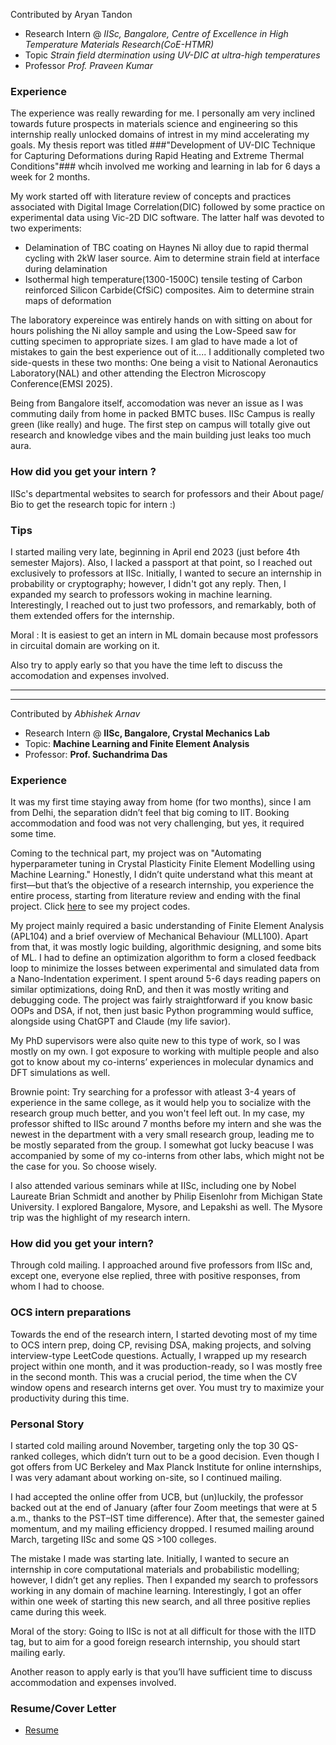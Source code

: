 Contributed by Aryan Tandon

- Research Intern @ *IISc, Bangalore, Centre of Excellence in High Temperature Materials Research(CoE-HTMR)*
- Topic *Strain field dtermination using UV-DIC at ultra-high temperatures*
- Professor *Prof. Praveen Kumar*

### Experience
The experience was really rewarding for me. I personally am very inclined towards future prospects in materials science and engineering so this internship really unlocked domains of intrest in my mind accelerating my goals. My thesis report was titled ###"Development of UV-DIC Technique for Capturing Deformations during Rapid Heating and Extreme Thermal Conditions"### whcih involved me working and learning in lab for 6 days a week for 2 months. 

My work started off with literature review of concepts and practices associated with Digital Image Correlation(DIC) followed by some practice on experimental data using Vic-2D DIC software. The latter half was devoted to two experiments:
- Delamination of TBC coating on Haynes Ni alloy due to rapid thermal cycling with 2kW laser source. Aim to determine strain field at interface during delamination
- Isothermal high temperature(1300-1500C) tensile testing of Carbon reinforced Silicon Carbide(CfSiC) composites. Aim to determine strain maps of deformation

The laboratory expereince was entirely hands on with sitting on about for hours polishing the Ni alloy sample and using the Low-Speed saw for cutting specimen to appropriate sizes. I am glad to have made a lot of mistakes to gain the best experience out of it....
I additionally completed two side-quests in these two months: One being a visit to National Aeronautics Laboratory(NAL) and other attending the Electron Microscopy Conference(EMSI 2025). 

Being from Bangalore itself, accomodation was never an issue as I was commuting daily from home in packed BMTC buses. IISc Campus is really green (like really) and huge. The first step on campus will totally give out research and knowledge vibes and the main building just leaks too much aura.

### How did you get your intern ?
IISc's departmental websites to search for professors and their About page/ Bio to get the research topic for intern :)

### Tips
I started mailing very late, beginning in April end 2023 (just before 4th semester Majors). Also, I lacked a passport at that point, so I reached out exclusively to professors at IISc. Initially, I wanted to secure an internship in  probability or cryptography; however, I didn't got any reply. Then, I expanded my search to professors woking in machine learning. Interestingly, I reached out to just two professors, and remarkably, both of them extended offers for the internship.

Moral : It is easiest to get an intern in ML domain because most professors in circuital domain are working on it. 

Also try to apply early so that you have the time left to discuss the accomodation and expenses involved.

----
----

Contributed by *Abhishek Arnav*

- Research Intern @ **IISc, Bangalore, Crystal Mechanics Lab**
- Topic: **Machine Learning and Finite Element Analysis**
- Professor: **Prof. Suchandrima Das**

### Experience
It was my first time staying away from home (for two months), since I am from Delhi, the separation didn’t feel that big coming to IIT. Booking accommodation and food was not very challenging, but yes, it required some time.

Coming to the technical part, my project was on "Automating hyperparameter tuning in Crystal Plasticity Finite Element Modelling using Machine Learning." Honestly, I didn’t quite understand what this meant at first—but that’s the objective of a research internship, you experience the entire process, starting from literature review and ending with the final project. Click [here](https://github.com/ArnavAbhishek/CPFE-Parameter-Tuning) to see my project codes.

My project mainly required a basic understanding of Finite Element Analysis (APL104) and a brief overview of Mechanical Behaviour (MLL100). Apart from that, it was mostly logic building, algorithmic designing, and some bits of ML. I had to define an optimization algorithm to form a closed feedback loop to minimize the losses between experimental and simulated data from a Nano-Indentation experiment. I spent around 5-6 days reading papers on similar optimizations, doing RnD, and then it was mostly writing and debugging code. The project was fairly straightforward if you know basic OOPs and DSA, if not, then just basic Python programming would suffice, alongside using ChatGPT and Claude (my life savior).

My PhD supervisors were also quite new to this type of work, so I was mostly on my own. I got exposure to working with multiple people and also got to know about my co-interns’ experiences in molecular dynamics and DFT simulations as well. 

Brownie point: Try searching for a professor with atleast 3-4 years of experience in the same college, as it would help you to socialize with the research group much better, and you won't feel left out. In my case, my professor shifted to IISc around 7 months before my intern and she was the newest in the department with a very small research group, leading me to be mostly separated from the group. I somewhat got lucky beacuse I was accompanied by some of my co-interns from other labs, which might not be the case for you. So choose wisely.

I also attended various seminars while at IISc, including one by Nobel Laureate Brian Schmidt and another by Philip Eisenlohr from Michigan State University. I explored Bangalore, Mysore, and Lepakshi as well. The Mysore trip was the highlight of my research intern.

### How did you get your intern?
Through cold mailing. I approached around five professors from IISc and, except one, everyone else replied, three with positive responses, from whom I had to choose.

### OCS intern preparations
Towards the end of the research intern, I started devoting most of my time to OCS intern prep, doing CP, revising DSA, making projects, and solving interview-type LeetCode questions. Actually, I wrapped up my research project within one month, and it was production-ready, so I was mostly free in the second month. This was a crucial period, the time when the CV window opens and research interns get over. You must try to maximize your productivity during this time.

### Personal Story
I started cold mailing around November, targeting only the top 30 QS-ranked colleges, which didn’t turn out to be a good decision. Even though I got offers from UC Berkeley and Max Planck Institute for online internships, I was very adamant about working on-site, so I continued mailing.

I had accepted the online offer from UCB, but (un)luckily, the professor backed out at the end of January (after four Zoom meetings that were at 5 a.m., thanks to the PST–IST time difference). After that, the semester gained momentum, and my mailing efficiency dropped. I resumed mailing around March, targeting IISc and some QS >100 colleges.

The mistake I made was starting late. Initially, I wanted to secure an internship in core computational materials and probabilistic modelling; however, I didn’t get any replies. Then I expanded my search to professors working in any domain of machine learning. Interestingly, I got an offer within one week of starting this new search, and all three positive replies came during this week.

Moral of the story: Going to IISc is not at all difficult for those with the IITD tag, but to aim for a good foreign research internship, you should start mailing early.

Another reason to apply early is that you’ll have sufficient time to discuss accommodation and expenses involved.

### Resume/Cover Letter

- [Resume](https://drive.google.com/file/d/1KhrJt6T1vebBjYTHZRHRB7sjkjmBmD_g/view)


